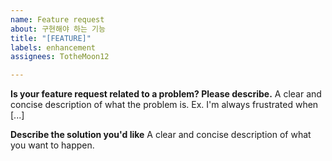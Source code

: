 ```yaml
---
name: Feature request
about: 구현해야 하는 기능
title: "[FEATURE]"
labels: enhancement
assignees: TotheMoon12

---
```


**Is your feature request related to a problem? Please describe.**
A clear and concise description of what the problem is. Ex. I'm always frustrated when [...]

**Describe the solution you'd like**
A clear and concise description of what you want to happen.
